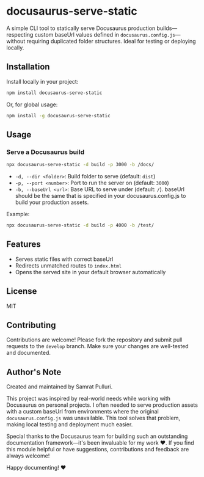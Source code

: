 # docusaurus-serve-static

A simple CLI tool to statically serve Docusaurus production builds—respecting custom baseUrl values defined in `docusaurus.config.js`—without requiring duplicated folder structures. Ideal for testing or deploying locally.

## Installation

Install locally in your project:

```sh
npm install docusaurus-serve-static
```

Or, for global usage:

```sh
npm install -g docusaurus-serve-static
```

## Usage

### Serve a Docusaurus build

```sh
npx docusaurus-serve-static -d build -p 3000 -b /docs/
```
- `-d, --dir <folder>`: Build folder to serve (default: `dist`)
- `-p, --port <number>`: Port to run the server on (default: `3000`)
- `-b, --baseUrl <url>`: Base URL to serve under (default: `/`). baseUrl should be the same that is specified in your docusaurus.config.js to build your production assets.

Example:
```sh
npx docusaurus-serve-static -d build -p 4000 -b /test/
```

## Features
- Serves static files with correct baseUrl
- Redirects unmatched routes to `index.html`
- Opens the served site in your default browser automatically

## License
MIT

## Contributing
Contributions are welcome! Please fork the repository and submit pull requests to the `develop` branch. Make sure your changes are well-tested and documented.

## Author's Note
Created and maintained by Samrat Pulluri.

This project was inspired by real-world needs while working with Docusaurus on personal projects. I often needed to serve production assets with a custom baseUrl from environments where the original `docusaurus.config.js` was unavailable. This tool solves that problem, making local testing and deployment much easier.

Special thanks to the Docusaurus team for building such an outstanding documentation framework—it's been invaluable for my work ❤️. If you find this module helpful or have suggestions, contributions and feedback are always welcome!

Happy documenting! ❤️

